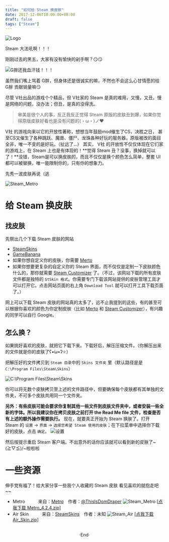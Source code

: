 ```yaml
---
title: "如何给 Steam 换皮肤"
date: 2017-12-06T18:00:00+08:00
draft: false
tags: ["Steam"]
---
```


![Logo](https://mogeko.github.io/post/%E5%A6%82%E4%BD%95%E7%BB%99-steam-%E6%8D%A2%E7%9A%AE%E8%82%A4/logo.jpg)

Steam 大法吼啊！！！

刚刚过去的黑五，大家有没有愉快的剁手啊？😏😏

![G胖还我血汗钱！！！](https://mogeko.github.io/post/%E5%A6%82%E4%BD%95%E7%BB%99-steam-%E6%8D%A2%E7%9A%AE%E8%82%A4/Fat_G.gif)

虽然我们嘴上骂着 G胖，但身体还是很诚实的嘛，不然也不会这么心甘情愿的给 G胖 贡献销量嘛😏

尽管 V社出品的游戏个个精品，但 V社家的 Steam 是真的难用，又慢，又丑。慢是网络的问题，没办法；但丑，是真的没得洗。

> 审美是很个人的事，反正我反正觉得 Steam 原版的皮肤丑到爆，如果你觉得原版皮肤好看也是没有问题的(・ω・)ノ❤

V社 的游戏向来以它的开放性著称，想想当年鼓励mod催生了CS，决胜之日， 甚至CS又催生了各种跳跃、魔兽、僵尸、龙珠各种好玩的服务器，原版被改的面目全非，唯一不变的是好玩。（扯远了…）
其实， V社 的开放性不仅仅体现在它们家的游戏上，在 Steam 上也是有体现的！**觉得 Steam 丑？没事，换掉就可以了！**没错，Steam是可以换皮肤的，而且不仅仅是换个颜色怎么简单，整套 UI 都可以被替换，唯一能限制你的，只有你的想象力。

先秀一波皮肤再说（逃

![Steam_Metro](https://mogeko.github.io/post/%E5%A6%82%E4%BD%95%E7%BB%99-steam-%E6%8D%A2%E7%9A%AE%E8%82%A4/steam_air.png)

<!--more-->

# 给 Steam 换皮肤

## 找皮肤

先祭出几个下载 Steam 皮肤的网站

- [SteamSkins](http://steamskins.org/)
- [GameBanana](https://mogeko.github.io/post/%E5%A6%82%E4%BD%95%E7%BB%99-steam-%E6%8D%A2%E7%9A%AE%E8%82%A4/steam.gamebanana.com)
- 如果你想自定义你的皮肤，你需要 [Merto](http://www.metroforsteam.com/)
- 如果你想要更复杂的自定义你的 Steam 界面，而不仅仅是定制一下皮肤颜色什么的，那你就需要 [Steam Customizer](https://mogeko.github.io/post/%E5%A6%82%E4%BD%95%E7%BB%99-steam-%E6%8D%A2%E7%9A%AE%E8%82%A4/steamcustomizer.com) 了。（不过，该网站下载的所有皮肤文件都是独特的 `StSkin 格式`。你需要专门下载该网站提供的皮肤管理工具才可以打开它。点击网站页面的右上角 `Download Tool` 就可以打开工具下载页面了。）

网上可以下载 Steam 皮肤的网站真的太多了，远不止我提到的这些，有的甚至可以根据你喜欢的颜色为你定制皮肤（比如 [Merto](http://www.metroforsteam.com/) 和 [Steam Customizer](https://mogeko.github.io/post/%E5%A6%82%E4%BD%95%E7%BB%99-steam-%E6%8D%A2%E7%9A%AE%E8%82%A4/steamcustomizer.com)），有兴趣的同学可以自行 Google。

## 怎么换？

如果挑好喜欢的皮肤，就把它下载下来。下载好后，解压压缩文件。（你解压出来的文件就是你的皮肤了ʕ•̀ω•́ʔ✧）

把解压好的文件拷贝到 `Steam 目录`中的 `Skins 文件夹` 里（默认路径是是 `C:\Program Files\Steam\Skins`）

![C:\Program Files\Steam\Skins](https://mogeko.github.io/post/%E5%A6%82%E4%BD%95%E7%BB%99-steam-%E6%8D%A2%E7%9A%AE%E8%82%A4/path.png)

你可以将无数个皮肤拷贝至上述的文件路径中，但要确保每个皮肤都有其单独的文件夹，不可多个皮肤共用同一个文件夹。

**另外：**有些皮肤可能会要求你复制其他一些文件到皮肤文件夹中，或者安装一些全新的字体。所以我建议你**在拷贝皮肤之前打开 the Read Me file 文件，检查是否有上述的额外操作需要执行。**
现在，就要真正开始为 Steam 换肤了。打开 Steam 的 `设置` -> `界面` -> `选择您希望 Steam 使用的皮肤`；在下拉菜单中选择你下载好的皮肤，点击 `确定`。
![设置](https://mogeko.github.io/post/%E5%A6%82%E4%BD%95%E7%BB%99-steam-%E6%8D%A2%E7%9A%AE%E8%82%A4/settings.png)

然后按提示重启 Steam 客户端。不出意外的话你应该就可以看到新的皮肤了~(≧▽≦)/~啦啦啦

# 一些资源

伸手党有福了！给大家分享一些我个人收藏的 Steam 皮肤
看见喜欢的就抱走吧~~

- Metro   来自：[Metro](http://www.metroforsteam.com/) 作者：[@ThisIsDomDraper](https://twitter.com/ThisIsDomDraper)
  ![Steam_Metro](https://mogeko.github.io/post/%E5%A6%82%E4%BD%95%E7%BB%99-steam-%E6%8D%A2%E7%9A%AE%E8%82%A4/steam_metro.png)
  [[点我下载 Metro_4.2.4.zip\]](https://github.com/Mogeko/mogeko.github.io/releases/download/2017%2F12%2F06/Metro_4.2.4.zip)
- Air Skin   来自：[SteamSkins](http://steamskins.org/air-skin-for-steam/) 作者：未知
  ![Steam_Air](https://mogeko.github.io/post/%E5%A6%82%E4%BD%95%E7%BB%99-steam-%E6%8D%A2%E7%9A%AE%E8%82%A4/steam_air.png)
  [[点我下载 Air_Skin.zip\]](https://github.com/Mogeko/mogeko.github.io/releases/download/2017%2F12%2F06/Air_Skin.zip)




<br>

<center>  ·End·  </center>